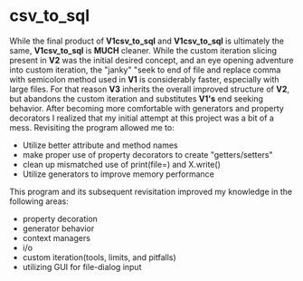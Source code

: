 # csv_to_sql


While the final product of **V1csv_to_sql** and **V1csv_to_sql** is ultimately the same, **V1csv_to_sql** is **MUCH** cleaner.
While the custom iteration slicing present in **V2** was the initial desired concept, and an eye opening adventure into custom iteration, the "janky" "seek to end of file and replace comma with semicolon method used in **V1** is considerably faster, especially with large files. For that reason **V3** inherits the overall improved structure of **V2**, but abandons the custom iteration and substitutes **V1's** end seeking behavior.
After becoming more comfortable with generators and property decorators I realized that my initial attempt at this project was a bit of a mess.
Revisiting the program allowed me to:
- Utilize better attribute and method names
- make proper use of property decorators to create "getters/setters"
- clean up mismatched use of print(file=) and X.write()
- Utilize generators to improve memory performance

This program and its subsequent revisitation improved my knowledge in the following areas:
- property decoration
- generator behavior
- context managers
- i/o
- custom iteration(tools, limits, and pitfalls)
- utilizing GUI for file-dialog input
